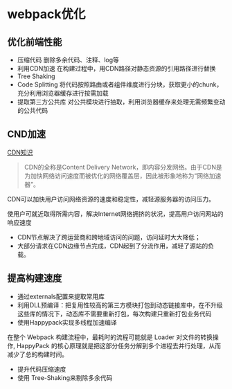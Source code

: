 # webpack优化

## 优化前端性能

- 压缩代码 删除多余代码、注释、log等
- 利用CDN加速  在构建过程中，用CDN路径对静态资源的引用路径进行替换
- Tree Shaking  
- Code Splitting  将代码按照路由或者组件维度进行分块，获取更小的chunk，充分利用浏览器缓存进行按需加载
- 提取第三方公共库  对公共模块进行抽取，利用浏览器缓存来处理无需频繁变动的公共代码

## CND加速

[CDN知识](https://juejin.cn/post/6913704568325046279)

> CDN的全称是Content Delivery Network，即内容分发网络。由于CDN是为加快网络访问速度而被优化的网络覆盖层，因此被形象地称为“网络加速器”。

CDN可以加快用户访问网络资源的速度和稳定性，减轻源服务器的访问压力。

使用户可就近取得所需内容，解决Internet网络拥挤的状况，提高用户访问网站的响应速度

- CDN节点解决了跨运营商和跨地域访问的问题，访问延时大大降低；
- 大部分请求在CDN边缘节点完成，CDN起到了分流作用，减轻了源站的负载。

## 提高构建速度

- 通过externals配置来提取常用库
- 利用DLL预编译：把复用性较高的第三方模块打包到动态链接库中，在不升级这些库的情况下，动态库不需要重新打包，每次构建只重新打包业务代码
- 使用Happypack实现多线程加速编译

在整个 Webpack 构建流程中，最耗时的流程可能就是 Loader 对文件的转换操作, HappyPack 的核心原理就是把这部分任务分解到多个进程去并行处理，从而减少了总的构建时间。

- 提升代码压缩速度
- 使用 Tree-Shaking来剔除多余代码
